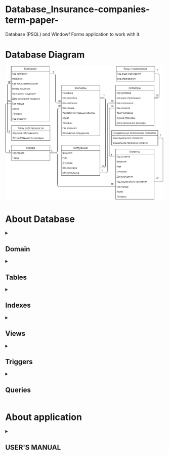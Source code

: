 # Database_Insurance-companies-term-paper-
Database (PSQL) and Windowf Forms application to work with it.

# Database Diagram

![](https://github.com/slezyradosti/Database_Insurance-companies-term-paper-/blob/main/DB_Kursach/Pictures/for%20github/db_diagram(white).jpg)

# About Database
<details>
<summary>
	
## Domain
	
</summary>

` CREATE DOMAIN op_year AS integer
	CHECK(VALUE BETWEEN 1850 AND CAST(date_part('year', current_date) AS integer)) NOT NULL; `
	
</details>
	
<details>
<summary>
	
## Tables
	
</summary>

- Property types

```
CREATE TABLE property_types
(	type_id serial NOT NULL,
	property_type text COLLATE pg_catalog."default" NOT NULL,
 	CONSTRAINT typeid_pkey PRIMARY KEY (type_id),
 	CONSTRAINT property_uniq UNIQUE (property_type)
);
```

- Cities

```
CREATE TABLE cities
(
	city_id serial NOT NULL,
	city text COLLATE pg_catalog."default" NOT NULL,
	CONSTRAINT cityid_pkey PRIMARY KEY (city_id),
 	CONSTRAINT city_uniq UNIQUE (city)
); 
```

- Companies

```
CREATE TABLE companies
(
	company_id serial NOT NULL,
	company_name text COLLATE pg_catalog."default" NOT NULL,
	type_id integer NOT NULL,
	license_number integer NOT NULL,
	license_expiration_date date NOT NULL,
	city_id integer NOT NULL,
	address text COLLATE pg_catalog."default" NOT NULL,
	phone_number varchar(10) NOT NULL,
	opening_year op_year,
	license_photo bytea,
	CHECK (CAST(date_part('year', current_date) AS integer) > opening_year),
	CONSTRAINT company_pkey PRIMARY KEY (company_id),
	CONSTRAINT name_uniq UNIQUE (company_name),
	CONSTRAINT typeid_fkey FOREIGN KEY (type_id)
		REFERENCES property_types (type_id)
		ON DELETE CASCADE,
	CONSTRAINT lnumber_uniq UNIQUE (license_number),
	CONSTRAINT cityid_fkey FOREIGN KEY (city_id)
		REFERENCES cities (city_id)
		ON DELETE CASCADE,
	CONSTRAINT phnumber_uniq UNIQUE (phone_number)
);
```

- Types of insurance

```
CREATE TABLE types_of_insurance
(
	type_of_insurance_id serial NOT NULL,
	type_of_insurance text COLLATE pg_catalog."default" NOT NULL,
	CONSTRAINT instypeid_pkey PRIMARY KEY (type_of_insurance_id),
 	CONSTRAINT instype_uniq UNIQUE (type_of_insurance)
);
```

- Social status of clients

```
CREATE TABLE social_status_of_clients
(
	social_status_id serial NOT NULL,
	social_status text COLLATE pg_catalog."default" NOT NULL,
	CONSTRAINT socstatus_pkey PRIMARY KEY (social_status_id),
 	CONSTRAINT socstatus_uniq UNIQUE (social_status)
);
```

- Branches

```
CREATE TABLE branches
(
	branch_id serial NOT NULL,
	branch_name text COLLATE pg_catalog."default" NOT NULL,
	company_id integer NOT NULL, --ref
	city_id integer NOT NULL, --ref
	is_main boolean NOT NULL, -- only one 'true' 
	address text COLLATE pg_catalog."default" NOT NULL,
	phone_number varchar(10) NOT NULL,
	opening_year op_year,
	number_of_employees integer NOT NULL DEFAULT 0, --не даю это поле на ввод, добавил триггер
	CHECK(opening_year > 0),
	CONSTRAINT branchid_pkey PRIMARY KEY (branch_id),
 	--CONSTRAINT branchname_uniq UNIQUE (branch_name),
	CONSTRAINT companyid_fkey FOREIGN KEY (company_id)
		REFERENCES companies (company_id)
		ON DELETE CASCADE,
	CONSTRAINT cityid_fkey FOREIGN KEY (city_id)
		REFERENCES cities (city_id)
		ON DELETE CASCADE,
	CONSTRAINT branchphnumber_uniq UNIQUE (phone_number),
	CONSTRAINT branchNameAndCity_uniq UNIQUE (branch_name, city_id)
); 
```

- Employees

```
CREATE TABLE employees
(
	employee_id serial NOT NULL,
	branch_id integer NOT NULL,
	surname text COLLATE pg_catalog."default" NOT NULL,
	firstname text COLLATE pg_catalog."default" NOT NULL,
	lastname text COLLATE pg_catalog."default" NOT NULL,
	CONSTRAINT employee_pkey PRIMARY KEY (employee_id),
	CONSTRAINT branchid_fkey FOREIGN KEY (branch_id)
		REFERENCES branches (branch_id)
		ON DELETE CASCADE,
 	CONSTRAINT fullname_uniq UNIQUE (surname, firstname, lastname)
);
```

- Clients

```
CREATE TABLE clients
(
	client_id serial NOT NULL,
	surname text COLLATE pg_catalog."default" NOT NULL,
	firstname text COLLATE pg_catalog."default" NOT NULL,
	lastname text COLLATE pg_catalog."default" NOT NULL,
	date_of_birth date NOT NULL,
	social_status_id integer NOT NULL, --ref
	city_id integer NOT NULL, --ref
	address text NOT NULL,
	phone_number varchar(10) NOT NULL,
	CHECK (date_of_birth BETWEEN (current_date - (365*120))::date AND (current_date - (365*18))), -- 18-120 лет 
	CONSTRAINT clientid_pkey PRIMARY KEY (client_id),
	CONSTRAINT social_statusid_fkey FOREIGN KEY (social_status_id)
		REFERENCES social_status_of_clients (social_status_id)
		ON DELETE CASCADE,
	CONSTRAINT clientcityid_fkey FOREIGN KEY (city_id)
		REFERENCES cities (city_id)
		ON DELETE CASCADE,
	CONSTRAINT clientchphnumber_uniq UNIQUE (phone_number),
 	CONSTRAINT clientfullname_uniq UNIQUE (surname, firstname, lastname)
);
```

- Contracts

```
CREATE TABLE contracts
(
	contract_id serial NOT NULL,
	type_of_insurance_id integer NOT NULL, --ref
	employee_id integer NOT NULL, --ref
	client_id integer NOT NULL, --ref
	text_of_contract text NOT NULL,
	sum_of_contract integer NOT NULL,
	date_of_onclusion_contract date DEFAULT(current_date) NOT NULL,
	CHECK (sum_of_contract > 0),
	CHECK (date_of_onclusion_contract BETWEEN (current_date - 365) AND current_date), --365 дней
	CONSTRAINT contract_id PRIMARY KEY (contract_id),
	CONSTRAINT instype_fkey FOREIGN KEY (type_of_insurance_id)
		REFERENCES types_of_insurance (type_of_insurance_id)
		ON DELETE CASCADE,
	CONSTRAINT employeeid_fkey FOREIGN KEY (employee_id)
		REFERENCES employees (employee_id)
		ON DELETE CASCADE,
	CONSTRAINT contract_clientid_fkey FOREIGN KEY (client_id)
		REFERENCES clients (client_id)
		ON DELETE CASCADE
	
);
```
</details>

<details>
<summary>
	
## Indexes
	
</summary>

```
CREATE INDEX idx_opening_year ON companies(opening_year);
CREATE INDEX idx_branch_opening_year ON branches(opening_year);
CREATE INDEX idx_client_date_of_birth ON clients(date_of_birth);
CREATE INDEX idx_date_of_onclusion_contract ON contracts(date_of_onclusion_contract);
CREATE INDEX idx_sum_of_contract ON contracts(sum_of_contract);
CREATE INDEX idx_client_fio ON clients(surname, firstname, lastname);
```
	
</details>

<details>
<summary>
	
## Views
	
</summary>

```
CREATE VIEW all_companies_view AS
SELECT company_id, company_name, property_types.property_type, license_number, license_expiration_date, cities.city, address, phone_number, opening_year, license_photo FROM companies
INNER JOIN property_types ON companies.type_id=property_types.type_id
INNER JOIN cities ON companies.city_id=cities.city_id
ORDER BY company_id ASC;

CREATE VIEW all_property_types_view AS
SELECT type_id, property_type FROM property_types;

CREATE VIEW all_branches_view AS
SELECT branch_id, branch_name, companies.company_name, cities.city, is_main, branches.address, branches.phone_number, branches.opening_year, number_of_employees FROM branches
INNER JOIN companies ON branches.company_id=companies.company_id
INNER JOIN cities ON branches.city_id=cities.city_id
ORDER BY branch_id ASC;

CREATE VIEW all_employees_view AS
SELECT employee_id, employees.surname, employees.firstname, employees.lastname, concat (branches.branch_name, ', ', cities.city) branchAndCity 
FROM employees
INNER JOIN branches ON employees.branch_id=branches.branch_id
INNER JOIN cities ON branches.city_id=cities.city_id
ORDER BY employee_id ASC;


CREATE VIEW all_contracts_view AS
SELECT contract_id, types_of_insurance.type_of_insurance, concat (employees.surname, ' ', employees.firstname, ' ', employees.lastname) employeeFullName, concat (clients.surname, ' ', clients.firstname, ' ', clients.lastname) clientFullName, text_of_contract, sum_of_contract, date_of_onclusion_contract
FROM contracts
INNER JOIN types_of_insurance ON contracts.type_of_insurance_id =types_of_insurance.type_of_insurance_id
INNER JOIN employees ON contracts.employee_id=employees.employee_id
INNER JOIN clients ON contracts.client_id=clients.client_id
ORDER BY contract_id ASC;


CREATE VIEW all_types_of_insurance_view AS
SELECT type_of_insurance_id, type_of_insurance FROM types_of_insurance;

CREATE VIEW all_clients_view AS
SELECT client_id,  clients.surname, clients.firstname, clients.lastname, date_of_birth, social_status_of_clients.social_status, cities.city, address, phone_number FROM clients
INNER JOIN social_status_of_clients ON clients.social_status_id=social_status_of_clients.social_status_id
INNER JOIN cities ON clients.city_id=cities.city_id
ORDER BY client_id ASC;

CREATE VIEW all_social_status_of_clients_view AS
SELECT social_status_id, social_status FROM social_status_of_clients;

CREATE VIEW all_cities_view AS
SELECT city_id, city FROM cities;
```
	
</details>


<details>
<summary>
	
## Triggers
	
</summary>

- Employees - branches (insert)
	
```
CREATE  OR REPLACE FUNCTION add_number_employee_to_branch()
RETURNS TRIGGER
AS $$
BEGIN

	UPDATE branches
        SET number_of_employees = number_of_employees + 1
       WHERE branch_id = NEW.branch_id;

	RETURN NEW;
END;
$$ LANGUAGE plpgsql;

CREATE TRIGGER add_number_emplyees AFTER INSERT ON employees
FOR EACH ROW EXECUTE PROCEDURE add_number_employee_to_branch();
```
	
- Employees - branches (delete)
	
```
CREATE OR REPLACE FUNCTION remove_number_employee_to_branch()
RETURNS TRIGGER
AS $$
BEGIN
--ПРОВЕРКА НА ОТРИЦАТЕЛЬНОЕ ЧИСЛО?
	--IF number_of_employees > 0 THEN
	UPDATE branches
        SET number_of_employees = number_of_employees - 1
       	WHERE branch_id = OLD.branch_id;
		RETURN OLD;
END;
$$ LANGUAGE plpgsql;

CREATE TRIGGER remove_number_emplyees AFTER DELETE ON employees
FOR EACH ROW EXECUTE PROCEDURE remove_number_employee_to_branch();
```
	
- Employees - branches (update)
	
```
CREATE OR REPLACE FUNCTION update_number_employee_to_branch()
RETURNS TRIGGER
AS $$
BEGIN
	UPDATE branches
        SET number_of_employees = number_of_employees - 1
       	WHERE branch_id = OLD.branch_id;
	UPDATE branches
		SET number_of_employees = number_of_employees + 1
       WHERE branch_id = NEW.branch_id;
		RETURN NEW;
END;
$$ LANGUAGE plpgsql;

CREATE TRIGGER update_number_emplyees AFTER UPDATE ON employees
FOR EACH ROW EXECUTE PROCEDURE update_number_employee_to_branch();
```
	
- Only one main branch in company (insert)
	
```
CREATE OR REPLACE FUNCTION insert_ismain_branch()
RETURNS TRIGGER
AS $$
BEGIN
	IF ( SELECT COUNT(*) FROM branches
  	WHERE (branches.company_id = new.company_id)) >= 1 THEN
		new.is_main = false;
		RETURN NEW;
	ELSE
		new.is_main = true;
		RETURN NEW;
	END IF;
END;
$$ LANGUAGE plpgsql;

CREATE TRIGGER insert_ismain_branch BEFORE INSERT ON branches
FOR EACH ROW EXECUTE PROCEDURE insert_ismain_branch();
```
	

- Only one main branch in company (delete)
	
```
CREATE OR REPLACE FUNCTION remove_ismain_branch()
RETURNS TRIGGER
AS $$
BEGIN
	IF (OLD.is_main = true) THEN
		UPDATE branches
		SET is_main = true
		WHERE branches.opening_year = (SELECT MIN(branches.opening_year) FROM branches WHERE old.company_id = branches.company_id); --AND old.company_id = branches.company_id; 
	--RETURN NEW;
	END IF;
	RETURN OLD;
END;
$$ LANGUAGE plpgsql;

CREATE TRIGGER delete_ismain_branch AFTER DELETE ON branches
FOR EACH ROW EXECUTE PROCEDURE remove_ismain_branch();
```
	
- Only one main branch in company (update)
	
```
CREATE OR REPLACE FUNCTION update_ismain_branch()
RETURNS TRIGGER
AS $$
BEGIN --если изменяемый филиал был главным -> главным станет другой
	IF (OLD.is_main = true) THEN
		UPDATE branches
		SET is_main = true
		WHERE branches.opening_year = (SELECT MIN(branches.opening_year) FROM branches WHERE old.company_id = branches.company_id); --AND old.company_id = branches.company_id; 
	
	END IF;

	IF ( SELECT COUNT(*) FROM branches -- если у другой компании уже больше 1 филиала (первый всегда главный)
  		WHERE (branches.company_id = new.company_id)) > 1 THEN -- то обновленный будет обычным
			UPDATE branches
			SET is_main = false
			WHERE branch_id = new.branch_id;
	ELSE -- иначе обновленный станет главным
		UPDATE branches
		SET is_main = true
		WHERE branch_id = new.branch_id;
	END IF;
	
	RETURN NEW;
END;
$$ LANGUAGE plpgsql;

CREATE TRIGGER update_ismain_branch AFTER UPDATE ON branches
FOR EACH ROW 
WHEN (OLD.company_id is DISTINCT FROM NEW.company_id) 
EXECUTE PROCEDURE update_ismain_branch();
```
	
</details>

<details>
<summary>
	
## Queries
	
</summary>

- Inner Join With Foreign Key1

```
SELECT branch_id, branch_name, cities.city, is_main,
			branches.address, branches.phone_number, branches.opening_year, number_of_employees
			FROM branches
			INNER JOIN cities ON branches.city_id=cities.city_id
			WHERE branches.city_id = {0}
			GROUP BY branch_id, cities.city	
```
	
- Inner Join With Foreign Key2

```
SELECT employee_id, employees.surname, employees.firstname,
			employees.lastname, concat (branches.branch_name, ', ', cities.city) branchAndCity
			FROM employees
			INNER JOIN branches ON employees.branch_id=branches.branch_id
			INNER JOIN cities ON branches.city_id=cities.city_id
			WHERE employees.branch_id = {0}
			GROUP BY employee_id, branchAndCity;
```
	
- left Outer Join

```
SELECT branch_id, branch_name, companies.company_name, city, is_main, number_of_employees
			FROM branches
			LEFT OUTER JOIN companies ON branches.company_id = companies.company_id AND companies.license_photo IS NOT NULL
			LEFT OUTER JOIN cities ON branches.city_id= cities.city_id
			ORDER BY branch_id ASC
```
	
- right Outer Join

```
SELECT property_types.type_id , property_type , companies.company_name FROM property_types
			RIGHT OUTER JOIN companies ON companies.type_id = property_types.type_id AND companies.license_photo IS NOT NULL
			ORDER BY property_types.type_id ASC
```
	
- query On Query By Left Join Principle

```
SELECT companies.company_id, 
			(SELECT company_name FROM companies WHERE cmp.company_id = companies.company_id)
			FROM companies
			LEFT OUTER JOIN(SELECT DISTINCT company_id FROM branches
			WHERE is_main = true) cmp ON cmp.company_id = companies.company_id
			GROUP BY companies.company_id, cmp.company_id
			ORDER BY companies.company_id
```
	
- total Including

```
SELECT COUNT(client_id),
			SUM(CASE WHEN current_date - date_of_birth >= 18*365  AND current_date - date_of_birth< 20*365 THEN 1 ELSE 0 
			END) AS about18yoLower20yo,
			SUM(CASE WHEN current_date - date_of_birth >= 20 * 365  AND current_date - date_of_birth < 30 * 365 THEN 1 ELSE 0 
			END) AS about20yoLower30yo,
			SUM(CASE WHEN current_date - date_of_birth >= 30 * 365  AND current_date - date_of_birth < 45 * 365 THEN 1 ELSE 0
			END) AS about30yoLower45yo,
			SUM(CASE WHEN current_date - date_of_birth >= 45 * 365 THEN 1 ELSE 0
			END) AS about45yo
			FROM clients
```
	
- summary Queries With Condition On Data By Value

```
SELECT clients.client_id,
			concat (clients.surname, ' ', clients.firstname, ' ', clients.lastname) clientFullName, SUM(sum_of_contract)
			FROM contracts
			INNER JOIN clients ON contracts.client_id=clients.client_id
			WHERE(SELECT SUM(sum_of_contract) FROM contracts WHERE contracts.client_id= clients.client_id) >= {0}
			GROUP BY clients.client_id, clientFullName
			ORDER BY clientFullName ASC	
```
	
- summary Queries With Condition On Data By Mask

```
SELECT branch_id,
			concat (branch_name, ', ', city) branchNameAndCity, phone_number FROM all_branches_view
			WHERE phone_number LIKE '{0}%'
			GROUP BY branch_id, branchNameAndCity, phone_number ORDER BY branch_id ASC
```
	
- final Query With Condition On Data And Groups

```
SELECT company_name, COUNT(branches.branch_id)
			FROM companies 
			INNER JOIN branches ON branches.company_id=companies.company_id
			WHERE branches.opening_year BETWEEN {1} AND {2}
			GROUP BY company_name, companies.company_id
			HAVING companies.company_id = {0}
			ORDER BY company_name
```
	
- request On Request Based On Principle Of Final Request (Display information about contracts, the amount of which exceeds the average amount)

```
SELECT contract_id, types_of_insurance.type_of_insurance, 
			concat (employees.surname, ' ', employees.firstname, ' ', employees.lastname) employeeFullName,
			concat(clients.surname, ' ', clients.firstname, ' ', clients.lastname) clientFullName,
			text_of_contract, sum_of_contract, date_of_onclusion_contract
			FROM contracts
			INNER JOIN types_of_insurance ON contracts.type_of_insurance_id =types_of_insurance.type_of_insurance_id 
			INNER JOIN employees ON contracts.employee_id= employees.employee_id 
			INNER JOIN clients ON contracts.client_id= clients.client_id
			WHERE sum_of_contract > (SELECT avg(contracts.sum_of_contract) FROM contracts)
			GROUP BY contract_id, type_of_insurance, employeeFullName, clientFullName, sum_of_contract
			ORDER BY sum_of_contract
```
	
- queries With Subqueries Using With (display top employees by the number of signed contracts)

```
WITH employeeContracts AS 
			(SELECT employee_id, concat (employees.surname, ' ', employees.firstname, ' ', employees.lastname) employeeFullName, 
			(SELECT COUNT(contract_id) FROM contracts WHERE contracts.employee_id = employees.employee_id) as totalConracts 
			FROM employees 
			GROUP BY employees.employee_id), 
			topEmployees AS( 
			SELECT employee_id FROM employeeContracts 
			WHERE totalConracts > (SELECT MAX(totalConracts) * 0.85 FROM employeeContracts)) 
			SELECT employee_id, employeeFullName, totalConracts
			FROM employeeContracts 
			WHERE employee_id IN(SELECT employee_id FROM topEmployees) 
			GROUP BY employee_id, employeeFullName, totalConracts
			ORDER BY totalConracts DESC
```
	
- special Query2 (Determine the average number of customers for each branch and for each company)

```
WITH companiesAndClients AS ( 
			SELECT companies.company_id, company_name, AVG(DISTINCT clients.client_id ) as countOfCimpanyClietns FROM companies 
			LEFT JOIN branches ON branches.company_id=companies.company_id 
			LEFT JOIN employees ON employees.branch_id= branches.branch_id 
			LEFT JOIN contracts ON contracts.employee_id = employees.employee_id 
			LEFT JOIN clients ON contracts.client_id= clients.client_id 
			GROUP BY  companies.company_id, company_name), 
			branchesAndClients AS( 
			SELECT branches.company_id, branches.branch_id, concat (branch_name, ', ', cities.city) branchAndCity, 
			AVG(DISTINCT clients.client_id ) as countOfBranchClietns, is_main 
			FROM branches 
			INNER JOIN cities ON branches.city_id=cities.city_id 
			LEFT JOIN employees ON employees.branch_id= branches.branch_id 
			LEFT JOIN contracts ON contracts.employee_id = employees.employee_id 
			LEFT JOIN clients ON contracts.client_id= clients.client_id 
			GROUP BY branches.branch_id, branchAndCity) 
			SELECT DISTINCT company_name, countOfCimpanyClietns, branchesAndClients.branchAndCity, branchesAndClients.countOfBranchClietns 
			FROM companiesAndClients 
			RIGHT OUTER JOIN branchesAndClients ON companiesAndClients.company_id = branchesAndClients.company_id AND branchesAndClients.is_main = true
			ORDER BY company_name, branchAndCity 
```
	
- special Query3 (Determine the number of clients attracted by insurance companies for a specified period (several years) and income from these transactions)

```
SELECT company_name, count( DISTINCT clients.client_id ) as countOfCompanyClietns,
			SUM(sum_of_contract) as sumOfCompcontracts 
			FROM companies 
			LEFT JOIN branches ON branches.company_id=companies.company_id 
			LEFT JOIN employees ON employees.branch_id=branches.branch_id 
			LEFT JOIN contracts ON contracts.employee_id = employees.employee_id 
			LEFT JOIN clients ON contracts.client_id= clients.client_id 
			WHERE date_of_onclusion_contract BETWEEN {0} AND {1} 
			GROUP BY company_name 
			UNION ALL 
			SELECT 'ВСЕГО', count(DISTINCT clients.client_id ) as countOfCompanyClietns, SUM(sum_of_contract) as sumOfCompcontracts 
			FROM companies 
			LEFT JOIN branches ON branches.company_id=companies.company_id 
			LEFT JOIN employees ON employees.branch_id= branches.branch_id 
			LEFT JOIN contracts ON contracts.employee_id = employees.employee_id 
			LEFT JOIN clients ON contracts.client_id= clients.client_id 
			WHERE date_of_onclusion_contract BETWEEN {0} AND {1} 
			ORDER BY countOfCompanyClietns DESC, sumOfCompcontracts DESC, company_name DESC 
```
	
</details>

# About application

<details>
<summary>
	
## USER'S MANUAL
	
</summary>

For the correct operation of the program, a computer with Windows 7 or higher is required.

To work with the program, you need to run the DB_Kursach.exe executable file.

Authorization is required to continue working with the program. If the correct data is entered, the authorization window will close and the main menu will start. Otherwise, the program will give an authorization error.
To switch between tables, directories, queries and other elements, there is a top panel of the main menu. All the elements of the main menu panel have self-explanatory names and are intuitive.
To the right of each table there are buttons: add an entry, delete an entry, edit an entry, select all elements, search, update. These buttons are visualized as icons.

Clicking on the buttons for adding a record, editing a record, search, will open a new form of the corresponding action and the table on which they were clicked. In this form, you must fill in the proposed fields and click the summary button.

The search form provides for empty fields, the add and edit form reports an error with empty fields or incorrect data. The search result is displayed in the corresponding table. You can return to the original table by selecting it in the main menu bar.

By clicking on the delete button, only the selected rows of the corresponding table are deleted. Delete can be used after applying the search.

The Select All Items button will select all the items in the table on which the button was pressed. If all elements have already been selected, the selection will be deselected.
You can select one or many elements directly on the table using LMB.

The update button updates the corresponding table but does not send any query.

There is a compound form for items from the Customers table. To open a composite form, it is enough to double-click on the required element from the "Clients" table. The compound form has three sorting buttons: by date, by amount, and by type. The compound form has buttons similar to the main menu for adding, deleting, editing, selecting all elements, and updating. By clicking on the button for adding an entry, a form for adding a contract will open, similar to the form for adding any other entry, except that you cannot change the client's data.

Through the main menu bar you can get to the "Requests" form. When working with the Requests form, the buttons for adding, deleting, editing, and searching for records are not available. This form has: a drop-down list with implemented queries, various data entry fields, an “Apply” button and an “Export to Excel” button. Data entry fields become available and vice versa depending on the selected query. The "Export to Excel" button becomes available after the request is successfully completed.
 You can export to an Excel document the result of each of the submitted queries. When exporting, the user chooses the place and names of the Excel document. After saving the document, the user is prompted to open it immediately.
The main menu panel in the "Queries" section contains the following types: one-dimensional (in the form of a pyramid), columnar, three-dimensional columnar. Diagrams are opened in a separate window and are intended to visualize some queries.
The other list contains buttons for generating elements, clearing elements, and help.

Generation fills all tables and directories. In this case, the data of directories is filled with data for directories from files, and is not generated. Therefore, there is no need to fill in reference books before generation. You can generate data multiple times. At the same time, if the directory files are not updated, the contents of the directories will remain unchanged. In the tables whose data is generated, the old values ​​will remain and new ones will be added.
Clearing all items deletes the data of all tables and updates the values ​​of all IDs.

The help button opens a file containing the user manual.
	
</details>
